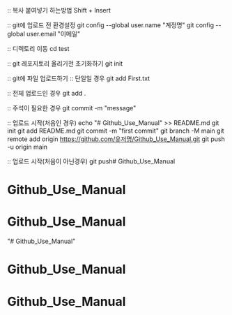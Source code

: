 :: 복사 붙여넣기 하는방법
Shift + Insert

:: git에 업로드 전 환경설정
git config --global user.name "계정명"
git config --global user.email "이메일"

:: 디렉토리 이동
cd test

:: git 레포지토리 올리기전 초기화하기
git init

:: git에 파일 업로드하기
:: 단일일 경우
git add First.txt

:: 전체 업로드인 경우
git add .

:: 주석이 필요한 경우
git commit -m "message"

:: 업로드 시작(처음인 경우)
echo "# Github_Use_Manual" >> README.md
git init
git add README.md
git commit -m "first commit"
git branch -M main
git remote add origin https://github.com/유저명/Github_Use_Manual.git
git push -u origin main

:: 업로드 시작(처음이 아닌경우)
git push# Github_Use_Manual
# Github_Use_Manual
# Github_Use_Manual
"# Github_Use_Manual" 
# Github_Use_Manual
# Github_Use_Manual
